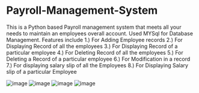 # Payroll-Management-System
This is a Python based Payroll management system that meets all your needs to maintain an employees overall account.
Used MYSql for Database Management.
Features include 
1.) For Adding Employee records
2.) For Displaying Record of all the employees
3.) For Displaying Record of a particular employee
4.) For Deleting  Record of all the employees
5.) For Deleting a Record of a particular employee
6.) For Modification in a record
7.) For displaying  salary slip of all the Employees
8.) For Displaying Salary slip of a particular Employee

![image](https://github.com/Arushi-Sthapak/Payroll-Management-System/assets/99334415/355995ff-ebf9-4b5c-99ac-5b324e088b3a)
![image](https://github.com/Arushi-Sthapak/Payroll-Management-System/assets/99334415/8127b6f1-8d74-426a-89d0-49c4d2ef4a62)
![image](https://github.com/Arushi-Sthapak/Payroll-Management-System/assets/99334415/732c65d2-3a3e-4d6d-8939-3470f0dbddcf)
![image](https://github.com/Arushi-Sthapak/Payroll-Management-System/assets/99334415/74132c9b-7fad-470c-bf41-92a673a893ed)

